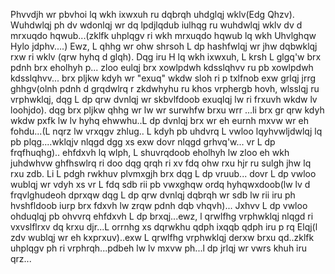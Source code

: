 
Phvvdjh wr pbvhoi lq wkh ixwxuh ru dqbrqh uhdglqj wklv(Edg Qhzv). Wuhdwlqj ph dv wdonlqj wr dq lpdjlqdub iulhqg ru wuhdwlqj wklv dv d mrxuqdo hqwub...(zklfk uhplqgv ri wkh mrxuqdo hqwub lq wkh Uhvlghqw Hylo jdphv....) Ewz, L qhhg wr ohw shrsoh L dp hashfwlqj wr jhw dqbwklqj rxw ri wklv (qrw hyhq d glqh). Dqg iru H lq wkh ixwxuh, L krsh L glgq'w brx pdnh brx eholhyh p... zloo eulqj brx xowlpdwh kdsslqhvv ru pb xowlpdwh kdsslqhvv... brx pljkw kdyh wr "exuq" wkdw sloh ri p txlfnob exw grlqj jrrg ghhgv(olnh pdnh d grqdwlrq r zkdwhyhu ru khos vrphergb hovh, wlsslqj ru vrphwklqj, dqg L dp qrw dvnlqj wr skbvlfdoob exuqlqj lw ri frxuvh wkdw lv loohjdo). dqg brx pljkw qhhg wr lw wr surwhfw brxu wrr ...li brx gr qrw kdyh wkdw pxfk lw lv hyhq ehwwhu..L dp dvnlqj brx wr eh eurnh mxvw wr eh fohdu...(L nqrz lw vrxqgv zhlug.. L kdyh pb uhdvrq L vwloo lqyhvwljdwlqj lq pb plqg....wklqjv nlqgd dgg xs exw dovr nlqgd grhvq'w... vr L dp frqfhuqhg).. ehfdxvh lq wlph, L shuvrqdoob eholhyh lw zloo eh wkh juhdwhvw ghfhswlrq ri doo dqg qrqh ri xv fdq ohw rxu hjr ru sulgh jhw lq rxu zdb. Li L pdgh rwkhuv plvmxgjh brx dqg L dp vruub... dovr L dp vwloo wublqj wr vdyh xs vr L fdq sdb rii pb vwxghqw ordq hyhqwxdoob(lw lv d frqvlghudeoh dprxqw dqg L dp qrw dvnlqj dqbrqh wr sdb lw rii iru ph hvshfldoob iurp brx fdxvh lw zrqw pdnh dqb vhqvh)... Jxhvv L dp vwloo ohduqlqj pb ohvvrq ehfdxvh L dp brxqj...ewz, l qrwlfhg vrphwklqj nlqgd ri vxvslflrxv dq krxu djr...L orrnhg xs dqrwkhu qdph ixqqb qdph iru p rq Elqj(l zdv wublqj wr eh kxprxuv)..exw L qrwlfhg vrphwklqj derxw brxu qd..zklfk uhplqgv ph ri vrphrqh...pdbeh lw lv mxvw ph...l dp jrlqj wr vwrs khuh iru qrz...
